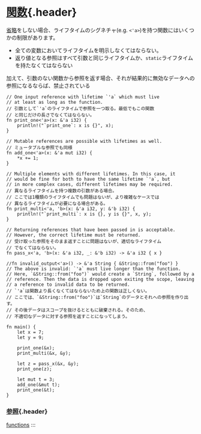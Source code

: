 # [関数](#関数){.header}

[省略](elision.html)をしない場合、ライフタイムのシグネチャ(e.g.
`<'a>`)を持つ関数にはいくつかの制限があります。

-   全ての変数においてライフタイムを明示しなくてはならない。
-   返り値となる参照はすべて引数と同じライフタイムか、`static`ライフタイムを持たなくてはならない

加えて、引数のない関数から参照を返す場合、それが結果的に無効なデータへの参照になるならば、禁止されている

    // One input reference with lifetime `'a` which must live
    // at least as long as the function.
    // 引数として`'a`のライフタイムで参照を一つ取る。最低でもこの関数
    // と同じだけの長さでなくてはならない。
    fn print_one<'a>(x: &'a i32) {
        println!("`print_one`: x is {}", x);
    }

    // Mutable references are possible with lifetimes as well.
    // ミュータブルな参照でも同様
    fn add_one<'a>(x: &'a mut i32) {
        *x += 1;
    }

    // Multiple elements with different lifetimes. In this case, it
    // would be fine for both to have the same lifetime `'a`, but
    // in more complex cases, different lifetimes may be required.
    // 異なるライフタイムを持つ複数の引数がある場合。
    // ここでは1種類のライフタイムでも問題はないが、より複雑なケースでは
    // 異なるライフタイムが必要になる場合がある。
    fn print_multi<'a, 'b>(x: &'a i32, y: &'b i32) {
        println!("`print_multi`: x is {}, y is {}", x, y);
    }

    // Returning references that have been passed in is acceptable.
    // However, the correct lifetime must be returned.
    // 受け取った参照をそのまま返すことに問題はないが、適切なライフタイム
    // でなくてはならない。
    fn pass_x<'a, 'b>(x: &'a i32, _: &'b i32) -> &'a i32 { x }

    //fn invalid_output<'a>() -> &'a String { &String::from("foo") }
    // The above is invalid: `'a` must live longer than the function.
    // Here, `&String::from("foo")` would create a `String`, followed by a
    // reference. Then the data is dropped upon exiting the scope, leaving
    // a reference to invalid data to be returned.
    // `'a`は関数より長くなくてはならないため上の関数は正しくない。
    // ここでは、`&String::from("foo")`は`String`のデータとそれへの参照を作り出す。
    // その後データはスコープを抜けるとともに破棄される。そのため、
    // 不適切なデータに対する参照を返すことになってしまう。

    fn main() {
        let x = 7;
        let y = 9;
        
        print_one(&x);
        print_multi(&x, &y);
        
        let z = pass_x(&x, &y);
        print_one(z);

        let mut t = 3;
        add_one(&mut t);
        print_one(&t);
    }

### [参照](#参照){.header}

[functions](fn.html)
:::

